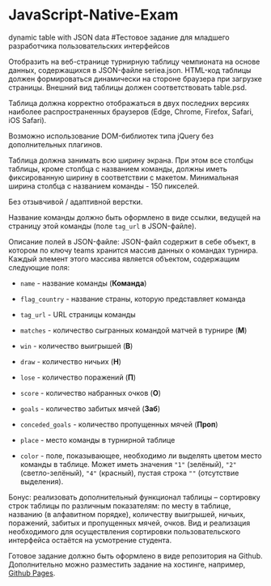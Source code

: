 # JavaScript-Native-Exam
dynamic table with JSON data
#Тестовое задание для младшего разработчика пользовательских интерфейсов

Отобразить на веб-странице турнирную таблицу чемпионата на основе данных, содержащихся в JSON-файле seriea.json. HTML-код таблицы должен формироваться динамически на стороне браузера при загрузке страницы. Внешний вид таблицы должен соответствовать table.psd.

Таблица должна корректно отображаться в двух последних версиях наиболее распространенных браузеров (Edge, Chrome, Firefox, Safari, iOS Safari).

Возможно использование DOM-библиотек типа jQuery без дополнительных плагинов.

Таблица должна занимать всю ширину экрана. При этом все столбцы таблицы, кроме столбца с названием команды, должны иметь фиксированную ширину в соответствии с макетом. Минимальная ширина столбца с названием команды - 150 пикселей.

Без отзывчивой / адаптивной верстки.

Название команды должно быть оформлено в виде ссылки, ведущей на страницу этой команды (поле `tag_url` в JSON-файле).

Описание полей в JSON-файле:
JSON-файл содержит в себе объект, в котором по ключу teams хранится массив данных о командах турнира.
Каждый элемент этого массива является объектом, содержащим следующие поля:

* `name` - название команды (**Команда**)

* `flag_country` - название страны, которую представляет команда

* `tag_url` - URL страницы команды

* `matches` - количество сыгранных командой матчей в турнире (**М**)

* `win` - количество выигрышей (**В**)

* `draw` - количество ничьих (**Н**)

* `lose` - количество поражений (**П**)

* `score` - количество набранных очков (**О**)

* `goals` - количество забитых мячей (**Заб**)

* `conceded_goals` - количество пропущенных мячей (**Проп**)

* `place` - место команды в турнирной таблице 

* `color` - поле, показывающее, необходимо ли выделять цветом место команды в таблице. Может иметь значения `"1"` (зелёный), `"2"` (светло-зелёный), `"4"` (красный), пустая строка `""` (отсутствие выделения).


Бонус: реализовать дополнительный функционал таблицы – сортировку строк таблицы по различным показателям: по месту в таблице, названию (в алфавитном порядке), количеству выигрышей, ничьих, поражений, забитых и пропущенных мячей, очков. Вид и реализация необходимого для осуществления сортировки пользовательского интерфейса остаётся на усмотрение студента.

Готовое задание должно быть оформлено в виде репозитория на Github. Дополнительно можно разместить задание на хостинге, например, [Github Pages](https://pages.github.com/).
